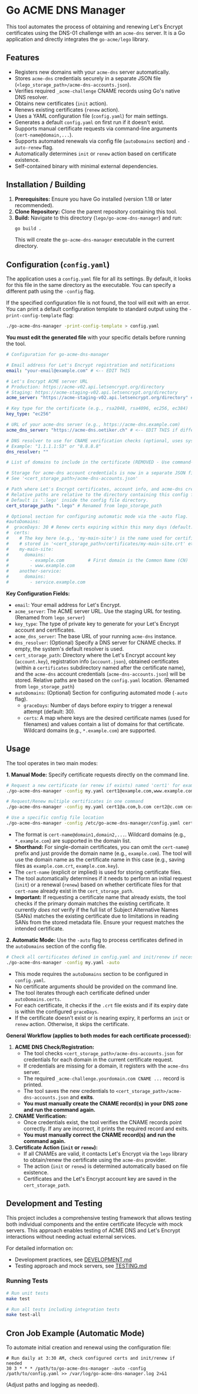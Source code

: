 # Go ACME DNS Manager

This tool automates the process of obtaining and renewing Let's Encrypt certificates using the DNS-01 challenge with an `acme-dns` server. It is a Go application and directly integrates the `go-acme/lego` library.

## Features

*   Registers new domains with your `acme-dns` server automatically.
*   Stores `acme-dns` credentials securely in a separate JSON file (`<lego_storage_path>/acme-dns-accounts.json`).
*   Verifies required `_acme-challenge` CNAME records using Go's native DNS resolver.
*   Obtains new certificates (`init` action).
*   Renews existing certificates (`renew` action).
*   Uses a YAML configuration file (`config.yaml`) for main settings.
*   Generates a default `config.yaml` on first run if it doesn't exist.
*   Supports manual certificate requests via command-line arguments (`cert-name@domain,...`).
*   Supports automated renewals via config file (`autoDomains` section) and `-auto-renew` flag.
*   Automatically determines `init` or `renew` action based on certificate existence.
*   Self-contained binary with minimal external dependencies.

## Installation / Building

1.  **Prerequisites:** Ensure you have Go installed (version 1.18 or later recommended).
2.  **Clone Repository:** Clone the parent repository containing this tool.
3.  **Build:** Navigate to this directory (`lego/go-acme-dns-manager`) and run:
    ```bash
    go build .
    ```
    This will create the `go-acme-dns-manager` executable in the current directory.

## Configuration (`config.yaml`)

The application uses a `config.yaml` file for all its settings. By default, it looks for this file in the same directory as the executable. You can specify a different path using the `-config` flag.

If the specified configuration file is not found, the tool will exit with an error. You can print a default configuration template to standard output using the `-print-config-template` flag:

```bash
./go-acme-dns-manager -print-config-template > config.yaml
```

**You must edit the generated file** with your specific details before running the tool.

```yaml
# Configuration for go-acme-dns-manager

# Email address for Let's Encrypt registration and notifications
email: "your-email@example.com" # <-- EDIT THIS

# Let's Encrypt ACME server URL
# Production: https://acme-v02.api.letsencrypt.org/directory
# Staging: https://acme-staging-v02.api.letsencrypt.org/directory
acme_server: "https://acme-staging-v02.api.letsencrypt.org/directory" # <-- Use production URL when ready (Renamed from lego_server)

# Key type for the certificate (e.g., rsa2048, rsa4096, ec256, ec384)
key_type: "ec256"

# URL of your acme-dns server (e.g., https://acme-dns.example.com)
acme_dns_server: "https://acme-dns.oetiker.ch" # <-- EDIT THIS if different

# DNS resolver to use for CNAME verification checks (optional, uses system default if empty)
# Example: "1.1.1.1:53" or "8.8.8.8"
dns_resolver: ""

# List of domains to include in the certificate (REMOVED - Use command-line args or autoDomains section)

# Storage for acme-dns account credentials is now in a separate JSON file:
# See '<cert_storage_path>/acme-dns-accounts.json'

# Path where Let's Encrypt certificates, account info, and acme-dns credentials will be stored.
# Relative paths are relative to the directory containing this config file.
# Default is '.lego' inside the config file directory.
cert_storage_path: ".lego" # Renamed from lego_storage_path

# Optional section for configuring automatic mode via the -auto flag.
#autoDomains:
#  graceDays: 30 # Renew certs expiring within this many days (default: 30)
#  certs:
#    # The key here (e.g., 'my-main-site') is the name used for certificate files
#    # stored in '<cert_storage_path>/certificates/my-main-site.crt' etc.
#    my-main-site:
#      domains:
#        - example.com         # First domain is the Common Name (CN)
#        - www.example.com
#    another-service:
#      domains:
#        - service.example.com
```

**Key Configuration Fields:**

*   `email`: Your email address for Let's Encrypt.
*   `acme_server`: The ACME server URL. Use the staging URL for testing. (Renamed from `lego_server`)
*   `key_type`: The type of private key to generate for your Let's Encrypt account and certificates.
*   `acme_dns_server`: The base URL of your running `acme-dns` instance.
*   `dns_resolver`: (Optional) Specify a DNS server for CNAME checks. If empty, the system's default resolver is used.
*   `cert_storage_path`: Directory where the Let's Encrypt account key (`account.key`), registration info (`account.json`), obtained certificates (within a `certificates` subdirectory named after the certificate name), and the `acme-dns` account credentials (`acme-dns-accounts.json`) will be stored. Relative paths are based on the `config.yaml` location. (Renamed from `lego_storage_path`)
*   `autoDomains`: (Optional) Section for configuring automated mode (`-auto` flag).
    *   `graceDays`: Number of days before expiry to trigger a renewal attempt (default: 30).
    *   `certs`: A map where keys are the desired certificate names (used for filenames) and values contain a list of domains for that certificate. Wildcard domains (e.g., `*.example.com`) are supported.

## Usage

The tool operates in two main modes:

**1. Manual Mode:** Specify certificate requests directly on the command line.

```bash
# Request a new certificate (or renew if exists) named 'cert1' for example.com and www.example.com
./go-acme-dns-manager -config my.yaml cert1@example.com,www.example.com

# Request/Renew multiple certificates in one command
./go-acme-dns-manager -config my.yaml cert1@a.com,b.com cert2@c.com cert3@d.com,e.com,f.com

# Use a specific config file location
./go-acme-dns-manager -config /etc/go-acme-dns-manager/config.yaml cert1@example.com
```

*   The format is `cert-name@domain1,domain2,...`. Wildcard domains (e.g., `*.example.com`) are supported in the domain list.
*   **Shorthand:** For single-domain certificates, you can omit the `cert-name@` prefix and just provide the domain name (e.g., `example.com`). The tool will use the domain name as the certificate name in this case (e.g., saving files as `example.com.crt`, `example.com.key`).
*   The `cert-name` (explicit or implied) is used for storing certificate files.
*   The tool automatically determines if it needs to perform an initial request (`init`) or a renewal (`renew`) based on whether certificate files for that `cert-name` already exist in the `cert_storage_path`.
*   **Important:** If requesting a certificate name that already exists, the tool checks if the primary domain matches the existing certificate. It currently *does not* verify if the full list of Subject Alternative Names (SANs) matches the existing certificate due to limitations in reading SANs from the stored metadata file. Ensure your request matches the intended certificate.

**2. Automatic Mode:** Use the `-auto` flag to process certificates defined in the `autoDomains` section of the config file.

```bash
# Check all certificates defined in config.yaml and init/renew if necessary
./go-acme-dns-manager -config my.yaml -auto
```

*   This mode requires the `autoDomains` section to be configured in `config.yaml`.
*   No certificate arguments should be provided on the command line.
*   The tool iterates through each certificate defined under `autoDomains.certs`.
*   For each certificate, it checks if the `.crt` file exists and if its expiry date is within the configured `graceDays`.
*   If the certificate doesn't exist or is nearing expiry, it performs an `init` or `renew` action. Otherwise, it skips the certificate.

**General Workflow (applies to both modes for each certificate processed):**

1.  **ACME DNS Check/Registration:**
    *   The tool checks `<cert_storage_path>/acme-dns-accounts.json` for credentials for each domain in the current certificate request.
    *   If credentials are missing for a domain, it registers with the `acme-dns` server.
    *   The required `_acme-challenge.yourdomain.com CNAME ...` record is printed.
    *   The tool saves the new credentials to `<cert_storage_path>/acme-dns-accounts.json` and **exits**.
    *   **You must manually create the CNAME record(s) in your DNS zone and run the command again.**
2.  **CNAME Verification:**
    *   Once credentials exist, the tool verifies the CNAME records point correctly. If any are incorrect, it prints the required record and exits.
    *   **You must manually correct the CNAME record(s) and run the command again.**
3.  **Certificate Action (`init` or `renew`):**
    *   If all CNAMEs are valid, it contacts Let's Encrypt via the `lego` library to obtain/renew the certificate using the `acme-dns` provider.
    *   The action (`init` or `renew`) is determined automatically based on file existence.
    *   Certificates and the Let's Encrypt account key are saved in the `cert_storage_path`.

## Development and Testing

This project includes a comprehensive testing framework that allows testing both individual components and the entire certificate lifecycle with mock servers. This approach enables testing of ACME DNS and Let's Encrypt interactions without needing actual external services.

For detailed information on:
- Development practices, see [DEVELOPMENT.md](DEVELOPMENT.md)
- Testing approach and mock servers, see [TESTING.md](TESTING.md)

### Running Tests

```bash
# Run unit tests
make test

# Run all tests including integration tests
make test-all
```

## Cron Job Example (Automatic Mode)

To automate initial creation and renewal using the configuration file:

```cron
# Run daily at 3:30 AM, check configured certs and init/renew if needed
30 3 * * * /path/to/go-acme-dns-manager -auto -config /path/to/config.yaml >> /var/log/go-acme-dns-manager.log 2>&1
```

(Adjust paths and logging as needed).
